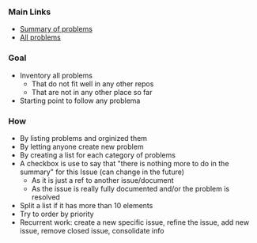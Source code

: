 ### Main Links
- [Summary of problems](https://github.com/xymon-monitoring/problem-solving/issues/1)
- [All problems](https://github.com/xymon-monitoring/problem-solving/issues)

### Goal
- Inventory all problems
  -  That do not fit well in any other repos
  -  That are not in any other place so far
- Starting point to follow any problema

### How
- By listing problems and orginized them
- By letting anyone create new problem
- By creating a list for each category of problems
- A checkbox is use to say that "there is nothing more to do in the summary" for this Issue (can change in the future)
  - As it is just a ref to another issue/document  
  - As the issue is really fully documented and/or the problem is resolved
- Split a list if it has more than 10 elements 
- Try to order by priority
- Recurrent work: create a new specific issue, refine the issue, add new issue, remove closed issue, consolidate info
